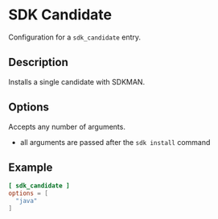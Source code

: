 # SDK Candidate

Configuration for a `sdk_candidate` entry.

## Description

Installs a single candidate with SDKMAN.

## Options

Accepts any number of arguments.

- all arguments are passed after the `sdk install` command

## Example

```toml
[ sdk_candidate ]
options = [
  "java"
]
```
